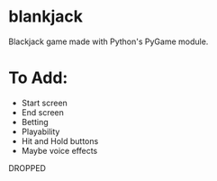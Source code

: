 # blankjack
Blackjack game made with Python's PyGame module.
# To Add:
- Start screen
- End screen
- Betting
- Playability
- Hit and Hold buttons
- Maybe voice effects


DROPPED
